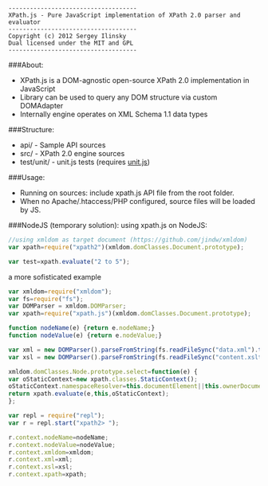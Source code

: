     ------------------------------------
    XPath.js - Pure JavaScript implementation of XPath 2.0 parser and evaluator
    ------------------------------------
    Copyright (c) 2012 Sergey Ilinsky
    Dual licensed under the MIT and GPL
    ------------------------------------


###About:

  - XPath.js is a DOM-agnostic open-source XPath 2.0 implementation in JavaScript
  - Library can be used to query any DOM structure via custom DOMAdapter
  - Internally engine operates on XML Schema 1.1 data types

###Structure:

  - api/ - Sample API sources
  - src/ - XPath 2.0 engine sources
  - test/unit/ - unit.js tests (requires [unit.js](https://github.com/ilinsky/unit.js))

###Usage:

  - Running on sources: include xpath.js API file from the root folder.
  - When no Apache/.htaccess/PHP configured, source files will be loaded by JS.

###NodeJS (temporary solution):
  using xpath.js on NodeJS:
  ```js
  //using xmldom as target document (https://github.com/jindw/xmldom)
  var xpath=require("xpath2")(xmldom.domClasses.Document.prototype);

  var test=xpath.evaluate("2 to 5");
  ```

  a more sofisticated example
  ```js
  var xmldom=require("xmldom");
var fs=require("fs");
var DOMParser = xmldom.DOMParser;
var xpath=require("xpath.js")(xmldom.domClasses.Document.prototype);

function nodeName(e) {return e.nodeName;}
function nodeValue(e) {return e.nodeValue;}

var xml = new DOMParser().parseFromString(fs.readFileSync("data.xml").toString());
var xsl = new DOMParser().parseFromString(fs.readFileSync("content.xslt").toString());

xmldom.domClasses.Node.prototype.select=function(e) {
  var oStaticContext=new xpath.classes.StaticContext();
  oStaticContext.namespaceResolver=this.documentElement||this.ownerDocument.documentElement;
  return xpath.evaluate(e,this,oStaticContext);
};

var repl = require("repl");
var r = repl.start("xpath2> ");

r.context.nodeName=nodeName;
r.context.nodeValue=nodeValue;
r.context.xmldom=xmldom;
r.context.xml=xml;
r.context.xsl=xsl;
r.context.xpath=xpath;
```
